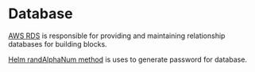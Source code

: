 # Database

[AWS RDS](https://aws.amazon.com/rds/) is responsible for providing and maintaining relationship databases for building blocks.

[Helm randAlphaNum method](https://helm.sh/docs/chart_template_guide/function_list/#randalphanum-randalpha-randnumeric-and-randascii) is uses to generate password for database.